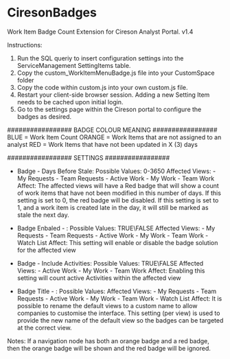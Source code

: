 # CiresonBadges
Work Item Badge Count Extension for Cireson Analyst Portal. v1.4

Instructions: 
1. Run the SQL queriy to insert configuration settings into the ServiceManagement SettingItems table.
2. Copy the custom_WorkItemMenuBadge.js file into your CustomSpace folder
3. Copy the code within custom.js into your own custom.js file. 
4. Restart your client-side browser session. Adding a new Setting Item needs to be cached upon initial login.
5. Go to the settings page within the Cireson portal to configure the badges as desired.

################# BADGE COLOUR MEANING #################
BLUE = Work Item Count
ORANGE = Work Items that are not assigned to an analyst
RED = Work Items that have not been updated in X (3) days

################# SETTINGS #################
* Badge - Days Before Stale: 
	Possible Values: 0-3650
	Affected Views:
		-	My Requests
		-	Team Requests
		-	Active Work
		-	My Work
		-	Team Work
	Affect:
		The affected views will have a Red badge that will show a count of work items that have not been modified in this number of days.
		If this setting is set to 0, the red badge will be disabled.
		If this setting is set to 1, and a work item is created late in the day, it will still be marked as stale the next day.
		
* Badge Enbaled - <ViewName>:
	Possible Values: TRUE\FALSE
	Affected Views:
		-	My Requests
		-	Team Requests
		-	Active Work
		-	My Work
		-	Team Work
		-	Watch List
	Affect:
		This setting will enable or disable the badge solution for the affected view
	
* Badge <ViewName> - Include Activities:
	Possible Values: TRUE\FALSE
	Affected Views:
		-	Active Work
		-	My Work
		-	Team Work
	Affect:
		Enabling this setting will count active Activities within the affected view
	
* Badge Title - <ViewName>: 
	Possible Values: <Text>
	Affected Views:
		-	My Requests
		-	Team Requests
		-	Active Work
		-	My Work
		-	Team Work
		-	Watch List
	Affect:
		It is possible to rename the default views to a custom name to allow companies to customise the interface.
		This setting (per view) is used to provide the new name of the default view so the badges can be targeted at the correct view.
		
		
Notes:
If a navigation node has both an orange badge and a red badge, then the orange badge will be shown and the red badge will be ignored.
